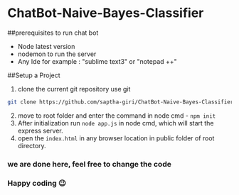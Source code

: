 # ChatBot-Naive-Bayes-Classifier

##prerequisites to run chat bot

- Node latest version
- nodemon to run the server
- Any Ide for example : "sublime text3" or "notepad ++"

##Setup a Project

1. clone the current git repository
use git

```bash
git clone https://github.com/saptha-giri/ChatBot-Naive-Bayes-Classifier.git
```
2. move to root folder and enter the command in node cmd - ``` npm init ```
3. After initialization run ``` node app.js ``` in node cmd, which will start the express server.
4. open the ```index.html``` in any browser location in public folder of root directory.

### we are done here, feel free to change the code
### Happy coding :wink: